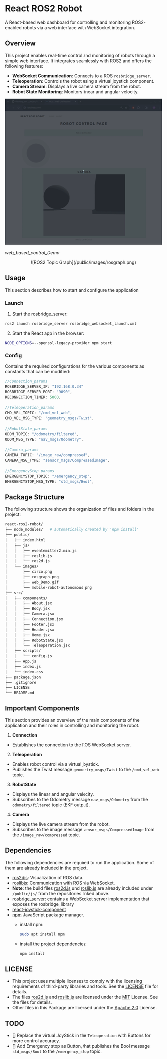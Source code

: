 # React ROS2 Robot
A React-based web dashboard for controlling and monitoring ROS2-enabled robots via a web interface with WebSocket integration.

## Overview
This project enables real-time control and monitoring of robots through a simple web interface. It integrates seamlessly with ROS2 and offers the following features:
- **WebSocket Communication**: Connects to a ROS `rosbridge_server`.
- **Teleoperation**: Controls the robot using a virtual joystick component.
- **Camera Stream**: Displays a live camera stream from the robot.
- **Robot State Monitoring**: Monitors linear and angular velocity.

<p align="center">
  <img src="public/images/web_Demo.gif" >

  <em>web_based_control_Demo</em>
</p>

<p align="center">
![ROS2 Topic Graph](/public/images/rosgraph.png)
</p>

## Usage
This section describes how to start and configure the application

### Launch
1. Start the rosbridge_server:
```bash
ros2 launch rosbridge_server rosbridge_websocket_launch.xml
```

2. Start the React app in the browser:
```bash
NODE_OPTIONS=--openssl-legacy-provider npm start
```

### Config
Contains the required configurations for the various components as constants that can be modified:

```javascript
//Connection_params
ROSBRIDGE_SERVER_IP: "192.168.0.34",
ROSBRIDGE_SERVER_PORT: "9090",
RECONNECTION_TIMER: 5000,

//Teleoperation_params
CMD_VEL_TOPIC: "/cmd_vel_web",
CMD_VEL_MSG_TYPE: "geometry_msgs/Twist",

//RobotState_params
ODOM_TOPIC: "/odometry/filtered",
ODOM_MSG_TYPE: "nav_msgs/Odometry",

//Camera_params
CAMERA_TOPIC: "/image_raw/compressed",
CAMERA_MSG_TYPE: "sensor_msgs/CompressedImage",

//EmergencyStop_params
EMERGENCYSTOP_TOPIC: "/emergency_stop",
EMERGENCYSTOP_MSG_TYPE: "std_msgs/Bool",
```  

## Package Structure
The following structure shows the organization of files and folders in the project:

```bash
react-ros2-robot/
├── node_modules/   # automatically created by 'npm install'
├── public/
│   ├── index.html
│   ├── js/
│   │   ├── eventemitter2.min.js
│   │   ├── roslib.js
│   │   └── ros2d.js
│   └── images/
│       ├── circo.png
│       ├── rosgraph.png
│       ├── web_Demo.gif
│       └── mobile-robot-autonomous.png
├── src/
│   ├── components/
│   │   ├── About.jsx
│   │   ├── Body.jsx
│   │   ├── Camera.jsx
│   │   ├── Connection.jsx
│   │   ├── Footer.jsx
│   │   ├── Header.jsx
│   │   ├── Home.jsx
│   │   ├── RobotState.jsx
│   │   └── Teleoperation.jsx
│   ├── scripts/
│   │   └── config.js
│   ├── App.js
│   ├── index.js
│   └── index.css
├── package.json
├── .gitignore
├── LICENSE
└── README.md
```

## Important Components
This section provides an overview of the main components of the application and their roles in controlling and monitoring the robot.

1. **Connection**
- Establishes the connection to the ROS WebSocket server.

2. **Teleoperation**
- Enables robot control via a virtual joystick.
- Publishes the Twist message `geomertry_msgs/Twist` to the `/cmd_vel_web` topic.

3. **RobotState**
- Displays the linear and angular velocity.
- Subscribes to the Odometry message `nav_msgs/Odometry` from the `odometry/filtered` topic (EKF output).

4. **Camera**
- Displays the live camera stream from the robot.
- Subscribes to the image message `sensor_msgs/CompressedImage` from the `/image_raw/compressed` topic.

## Dependencies
The following dependencies are required to run the application. Some of them are already included in the project.
- [ros2djs](https://github.com/RobotWebTools/ros2djs): Visualization of ROS data.
- [roslibjs](https://github.com/RobotWebTools/roslibjs): Communication with ROS via WebSocket.
- **Note**: the build files [ros2d.js](https://github.com/RobotWebTools/ros2djs/blob/develop/build/ros2d.js) und [roslib.js](https://github.com/RobotWebTools/roslibjs/blob/ros2/build/roslib.js) are already included under `/public/js/` from the repositories linked above.
- [rosbrige_server](https://github.com/RobotWebTools/rosbridge_suite/tree/ros2/rosbridge_server): contains a WebSocket server implementation that exposes the rosbridge_library
- [react-joystick-component](https://www.npmjs.com/package/react-joystick-component)
- [npm](https://deb.nodesource.com/) JavaScript package manager.
    - install npm:
        ```bash
        sudo apt install npm
        ```

    - install the project dependencies:
        ```bash
        npm install
        ```

## LICENSE
- This project uses multiple licenses to comply with the licensing requirements of third-party libraries and tools. See the [LICENSE](./LICENSE) file for details.
- The files [ros2d.js](./public/js/ros2d.js) and [roslib.js](./public/js/roslib.js) are licensed under the [MIT](https://opensource.org/license/MIT) License. See the files for details.
- Other files in this Package are licensed under the [Apache 2.0](https://www.apache.org/licenses/LICENSE-2.0) License.

## TODO
- [] Replace the virtual JoyStick in the `Teleoperation` with Buttons for more control accuracy.
- [] Add Emergency stop as Button, that publishes the Bool message `std_msgs/Bool` to the `/emergency_stop` topic.
